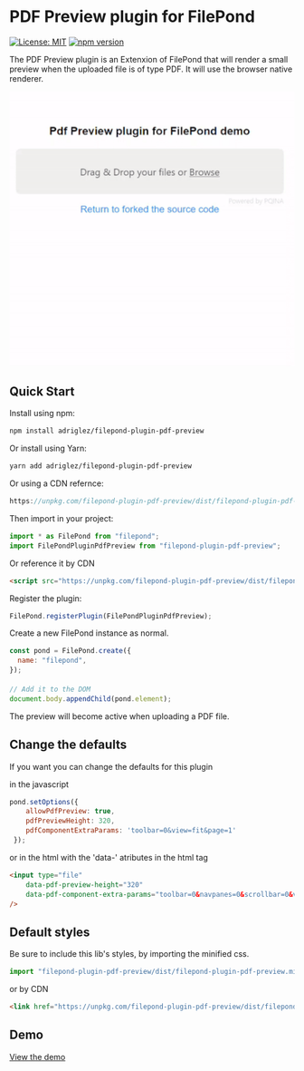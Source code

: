 # PDF Preview plugin for FilePond 

[![License: MIT](https://img.shields.io/badge/license-MIT-blue.svg)](https://github.com/Adri-Glez/filepond-plugin-pdf-preview/blob/master/LICENSE)
[![npm version](https://badge.fury.io/js/filepond-plugin-pdf-preview.svg)](https://www.npmjs.com/package/filepond-plugin-pdf-preview)

The PDF Preview plugin is an Extenxion of FilePond that will render a small preview when the uploaded file is of type PDF. It will use the browser native renderer.

<img src="https://raw.githubusercontent.com/Adri-Glez/filepond-plugin-pdf-preview/main/recDemoPdfFullPage2.gif" width="508" alt=""/>

## Quick Start

Install using npm:

```bash
npm install adriglez/filepond-plugin-pdf-preview
```

Or install using Yarn:

```bash
yarn add adriglez/filepond-plugin-pdf-preview
```
Or using a CDN refernce:

```js
https://unpkg.com/filepond-plugin-pdf-preview/dist/filepond-plugin-pdf-preview.min.js
```


Then import in your project:

```js
import * as FilePond from "filepond";
import FilePondPluginPdfPreview from "filepond-plugin-pdf-preview";
```

Or reference it by CDN

```html
<script src="https://unpkg.com/filepond-plugin-pdf-preview/dist/filepond-plugin-pdf-preview.min.js"></script>
```


Register the plugin:

```js
FilePond.registerPlugin(FilePondPluginPdfPreview);
```

Create a new FilePond instance as normal.

```js
const pond = FilePond.create({
  name: "filepond",
});

// Add it to the DOM
document.body.appendChild(pond.element);
```

The preview will become active when uploading a PDF file.

## Change the defaults

If you want you can change the defaults for this plugin

in the javascript  
```js
pond.setOptions({
    allowPdfPreview: true,
    pdfPreviewHeight: 320,
    pdfComponentExtraParams: 'toolbar=0&view=fit&page=1'            
 });
```
or in the html with the 'data-' atributes in the html tag
```html
<input type="file"         
    data-pdf-preview-height="320"  
    data-pdf-component-extra-params="toolbar=0&navpanes=0&scrollbar=0&view=fitH"
/>
```

## Default styles

Be sure to include this lib's styles, by importing the minified css.

```js
import "filepond-plugin-pdf-preview/dist/filepond-plugin-pdf-preview.min.css";
```

or by CDN

```html
<link href="https://unpkg.com/filepond-plugin-pdf-preview/dist/filepond-plugin-pdf-preview.min.css" rel="stylesheet">
```

## Demo

[View the demo](https://Adri-Glez.github.io/filepond-plugin-pdf-preview/)

